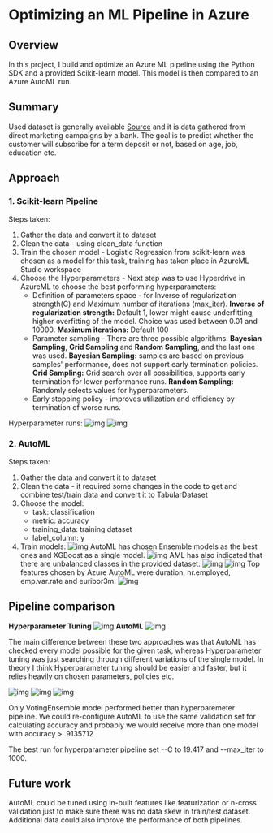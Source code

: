 # Optimizing an ML Pipeline in Azure

## Overview
In this project, I build and optimize an Azure ML pipeline using the Python SDK and a provided Scikit-learn model.
This model is then compared to an Azure AutoML run.

## Summary
Used dataset is generally available [Source](https://archive.ics.uci.edu/ml/datasets/Bank+Marketing) and it is data gathered from direct marketing campaigns by a bank.
The goal is to predict whether the customer will subscribe for a term deposit or not, based on age, job, education etc.

## Approach
### 1. Scikit-learn Pipeline
Steps taken:
1. Gather the data and convert it to dataset
2. Clean the data - using clean_data function
3. Train the chosen model - Logistic Regression from scikit-learn was chosen as a model for this task, training has taken place in AzureML Studio workspace
4. Choose the Hyperparameters - Next step was to use Hyperdrive in AzureML to choose the best performing hyperparameters:
    * Definition of parameters space - for Inverse of regularization strength(C) and Maximum number of iterations (max_iter). **Inverse of regularization strength:** Default 1, lower might cause underfitting, higher overfitting of the model. Choice was used between 0.01 and 10000. **Maximum iterations:** Default 100
    * Parameter sampling - There are three possible algorithms: **Bayesian Sampling**, **Grid Sampling** and **Random Sampling**, and the last one was used. **Bayesian Sampling:** samples are based on previous samples' performance, does not support early termination policies. **Grid Sampling:** Grid search over all possibilities, supports early termination for lower performance runs. **Random Sampling:** Randomly selects values for hyperparameters. 
    * Early stopping policy - improves utilization and efficiency by termination of worse runs. 

Hyperparameter runs:
![img](/img/1.PNG)
![img](/img/2.PNG)

### 2. AutoML
Steps taken:
1. Gather the data and convert it to dataset
2. Clean the data - it required some changes in the code to get and combine test/train data and convert it to TabularDataset
3. Choose the model:
    * task: classification
    * metric: accuracy
    * training_data: training dataset
    * label_column: y
4. Train models:
    ![img](/img/aml1.PNG)
    AutoML has chosen Ensemble models as the best ones and XGBoost as a single model.
    ![img](/img/aml2.PNG)
    AML has also indicated that there are unbalanced classes in the provided dataset.
    ![img](/img/aml3.PNG)
    ![img](/img/aml4.PNG)
    Top features chosen by Azure AutoML were duration, nr.employed, emp.var.rate and euribor3m.
    ![img](/img/aml5.PNG)


## Pipeline comparison
**Hyperparameter Tuning**
![img](/img/hyperparameter.png)
**AutoML**
![img](/img/automl.png)

The main difference between these two approaches was that AutoML has checked every model possible for the given task, whereas Hyperparameter tuning was just searching through different variations of the single model. In theory I think Hyperparameter tuning should be easier and faster, but it relies heavily on chosen parameters, policies etc.

![img](/img/hyperparameters.PNG)
![img](/img/xgb.PNG)
![img](/img/votingensemble.PNG)

Only VotingEnsemble model performed better than hyperparemeter pipeline. We could re-configure AutoML to use the same validation set for calculating accuracy and probably we would receive more than one model with accuracy > .9135712

The best run for hyperparameter pipeline set --C to 19.417 and --max_iter to 1000.


## Future work
AutoML could be tuned using in-built features like featurization or n-cross validation just to make sure there was no data skew in train/test dataset.
Additional data could also improve the performance of both pipelines.
